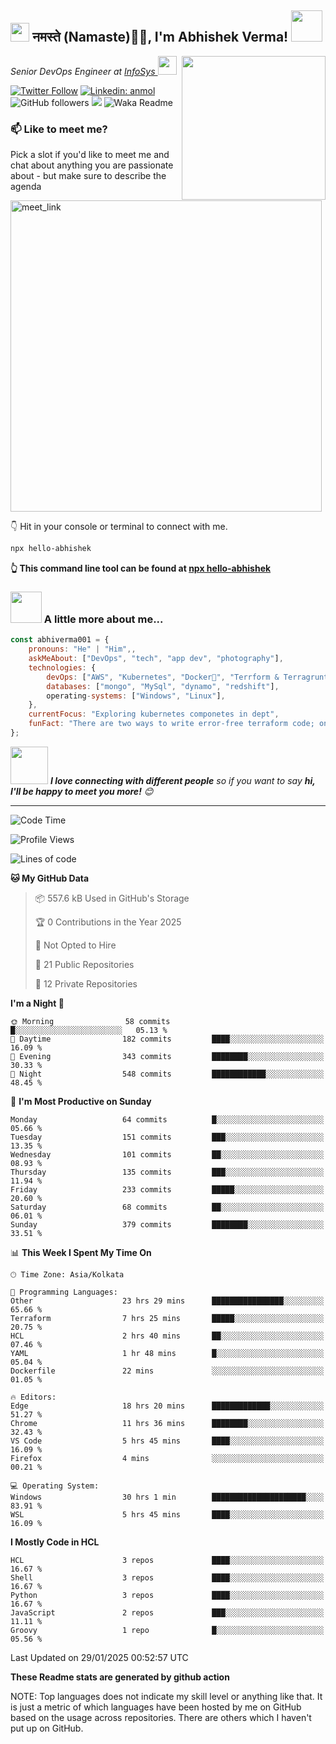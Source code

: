<h2><img src="https://emojis.slackmojis.com/emojis/images/1531849430/4246/blob-sunglasses.gif?1531849430" width="30"/> नमस्ते (Namaste)🙏🏻, I'm Abhishek Verma! <img src="https://media.giphy.com/media/12oufCB0MyZ1Go/giphy.gif" width="50"></h2>
<img align='right' src="https://media.giphy.com/media/M9gbBd9nbDrOTu1Mqx/giphy.gif" width="230">
<p><em>Senior DevOps Engineer at <a href="https://www.infosys.com/">InfoSys
</a><img src="https://media.giphy.com/media/WUlplcMpOCEmTGBtBW/giphy.gif" width="30"> 
</em></p>

[![Twitter Follow](https://img.shields.io/twitter/follow/misteranmol?label=Follow)](https://twitter.com/intent/follow?screen_name=AbAbhishekverma)
[![Linkedin: anmol](https://img.shields.io/badge/-abhishek-blue?style=flat-square&logo=Linkedin&logoColor=white&link=https://www.linkedin.com/in/abhiverma001/)](https://www.linkedin.com/in/abhiverma001/)
![GitHub followers](https://img.shields.io/github/followers/abhiverma001?label=Follow&style=social)
![](https://visitor-badge.glitch.me/badge?page_id=anmol098.anmol098)
![Waka Readme](https://wakatime.com/badge/user/d23527f0-66b1-4a3f-9db5-c346e05aefa5.svg)

### 📫 Like to meet me?

Pick a slot if you'd like to meet me and chat about anything you are passionate about - but make sure to describe the agenda

<a href="https://calendly.com/ab-abhishekverma096/30min" target="_blank"><img width="498" alt="meet_link" src="https://user-images.githubusercontent.com/15426564/144297439-f530f383-e73e-41e0-9914-a9b7d3f432e5.png"></a>

👇 Hit in your console or terminal to connect with me.

```bash
npx hello-abhishek
```
**👆 This command line tool can be found at [npx hello-abhishek](https://github.com/abhiverma001/introduction-npm-package)**

### <img src="https://media.giphy.com/media/VgCDAzcKvsR6OM0uWg/giphy.gif" width="50"> A little more about me...  

```javascript
const abhiverma001 = {
    pronouns: "He" | "Him",,
    askMeAbout: ["DevOps", "tech", "app dev", "photography"],
    technologies: {
        devOps: ["AWS", "Kubernetes", "Docker🐳", "Terrform & Terragrunt", "Bash-Scripting", "CI-CD", "GitHub-Action", "Jenkins", "Spinnaker", "Datadog/New-Relic", "CloudFlare/Route53", "Nginx"],
        databases: ["mongo", "MySql", "dynamo", "redshift"],
        operating-systems: ["Windows", "Linux"],
    },
    currentFocus: "Exploring kubernetes componetes in dept",
    funFact: "There are two ways to write error-free terraform code; only the third one works"
};
```

<img src="https://media.giphy.com/media/LnQjpWaON8nhr21vNW/giphy.gif" width="60"> <em><b>I love connecting with different people</b> so if you want to say <b>hi, I'll be happy to meet you more!</b> 😊</em>

---
<!--START_SECTION:waka-->
![Code Time](http://img.shields.io/badge/Code%20Time-697%20hrs%2019%20mins-blue)

![Profile Views](http://img.shields.io/badge/Profile%20Views-0-blue)

![Lines of code](https://img.shields.io/badge/From%20Hello%20World%20I%27ve%20Written-218.8%20thousand%20lines%20of%20code-blue)

**🐱 My GitHub Data** 

> 📦 557.6 kB Used in GitHub's Storage 
 > 
> 🏆 0 Contributions in the Year 2025
 > 
> 🚫 Not Opted to Hire
 > 
> 📜 21 Public Repositories 
 > 
> 🔑 12 Private Repositories 
 > 
**I'm a Night 🦉** 

```text
🌞 Morning                58 commits          █░░░░░░░░░░░░░░░░░░░░░░░░   05.13 % 
🌆 Daytime                182 commits         ████░░░░░░░░░░░░░░░░░░░░░   16.09 % 
🌃 Evening                343 commits         ████████░░░░░░░░░░░░░░░░░   30.33 % 
🌙 Night                  548 commits         ████████████░░░░░░░░░░░░░   48.45 % 
```
📅 **I'm Most Productive on Sunday** 

```text
Monday                   64 commits          █░░░░░░░░░░░░░░░░░░░░░░░░   05.66 % 
Tuesday                  151 commits         ███░░░░░░░░░░░░░░░░░░░░░░   13.35 % 
Wednesday                101 commits         ██░░░░░░░░░░░░░░░░░░░░░░░   08.93 % 
Thursday                 135 commits         ███░░░░░░░░░░░░░░░░░░░░░░   11.94 % 
Friday                   233 commits         █████░░░░░░░░░░░░░░░░░░░░   20.60 % 
Saturday                 68 commits          ██░░░░░░░░░░░░░░░░░░░░░░░   06.01 % 
Sunday                   379 commits         ████████░░░░░░░░░░░░░░░░░   33.51 % 
```


📊 **This Week I Spent My Time On** 

```text
🕑︎ Time Zone: Asia/Kolkata

💬 Programming Languages: 
Other                    23 hrs 29 mins      ████████████████░░░░░░░░░   65.66 % 
Terraform                7 hrs 25 mins       █████░░░░░░░░░░░░░░░░░░░░   20.75 % 
HCL                      2 hrs 40 mins       ██░░░░░░░░░░░░░░░░░░░░░░░   07.46 % 
YAML                     1 hr 48 mins        █░░░░░░░░░░░░░░░░░░░░░░░░   05.04 % 
Dockerfile               22 mins             ░░░░░░░░░░░░░░░░░░░░░░░░░   01.05 % 

🔥 Editors: 
Edge                     18 hrs 20 mins      █████████████░░░░░░░░░░░░   51.27 % 
Chrome                   11 hrs 36 mins      ████████░░░░░░░░░░░░░░░░░   32.43 % 
VS Code                  5 hrs 45 mins       ████░░░░░░░░░░░░░░░░░░░░░   16.09 % 
Firefox                  4 mins              ░░░░░░░░░░░░░░░░░░░░░░░░░   00.21 % 

💻 Operating System: 
Windows                  30 hrs 1 min        █████████████████████░░░░   83.91 % 
WSL                      5 hrs 45 mins       ████░░░░░░░░░░░░░░░░░░░░░   16.09 % 
```

**I Mostly Code in HCL** 

```text
HCL                      3 repos             ████░░░░░░░░░░░░░░░░░░░░░   16.67 % 
Shell                    3 repos             ████░░░░░░░░░░░░░░░░░░░░░   16.67 % 
Python                   3 repos             ████░░░░░░░░░░░░░░░░░░░░░   16.67 % 
JavaScript               2 repos             ███░░░░░░░░░░░░░░░░░░░░░░   11.11 % 
Groovy                   1 repo              █░░░░░░░░░░░░░░░░░░░░░░░░   05.56 % 
```




 Last Updated on 29/01/2025 00:52:57 UTC
<!--END_SECTION:waka-->

**These Readme stats are generated by github action**

NOTE: Top languages does not indicate my skill level or anything like that. It is just a metric of which languages have been hosted by me on GitHub based on the usage across repositories. There are others which I haven't put up on GitHub.
